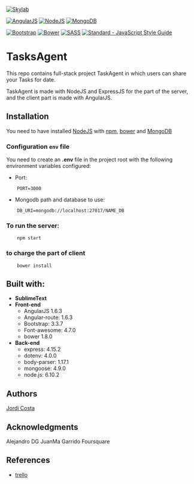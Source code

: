 [![Skylab](https://github.com/FransLopez/logo-images/blob/master/logos/skylab-56.png)](http://www.skylabcoders.com/)  

[![AngularJS](https://github.com/FransLopez/logo-images/blob/master/logos/angularjs.png)](https://angularjs.org/)
[![NodeJS](https://github.com/FransLopez/logo-images/blob/master/logos/nodejs.png)](https://nodejs.org/)
[![MongoDB](https://github.com/FransLopez/logo-images/blob/master/logos/mongodb.png)](https://www.mongodb.com/)

[![Bootstrap](https://github.com/FransLopez/logo-images/blob/master/logos/bootstrap.png)](http://getbootstrap.com/)
[![Bower](https://github.com/FransLopez/logo-images/blob/master/logos/bower.png)](https://bower.io/)
[![SASS](https://github.com/FransLopez/logo-images/blob/master/logos/sass.png)](http://sass-lang.com/) 
[![Standard - JavaScript Style Guide](https://img.shields.io/badge/code%20style-standard-brightgreen.svg)](http://standardjs.com/)

# TasksAgent

This repo contains full-stack project TaskAgent in which users can share your Tasks for date.

TaskAgent is made with NodeJS and ExpressJS for the part of the server, and the client part is made with AngularJS.


## Installation

You need to have installed [NodeJS](https://nodejs.org/) with [npm](https://www.npmjs.com/), [bower](https://bower.io/) and [MongoDB](https://www.mongodb.com/)

### Configuration `env` file
You need to create an **.env** file in the project root with the following environment variables configured:
- Port:
```
    PORT=3000
```
- Mongodb path and database to use:
```
    DB_URI=mongodb://localhost:27017/NAME_DB
```
### To run the server:
```
    npm start
```
### to charge  the part of client
```
    bower install
```
## Built with:
* **SublimeText**
* **Front-end**
    - AngularJS 1.6.3
    - Angular-route: 1.6.3
    - Bootstrap: 3.3.7
    - Font-awesome: 4.7.0
    - bower 1.8.0
* **Back-end**
    - express: 4.15.2
    - dotenv: 4.0.0
    - body-parser: 1.17.1
    - mongoose: 4.9.0
    - node.js: 6.10.2
## Authors
[Jordi Costa](https://github.com/Tsatsan)

## Acknowledgments

Alejandro DG
JuanMa Garrido
Foursquare

## References
- [trello](http://trello.com/)

    


